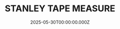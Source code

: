 ---
date: 2025-05-30T00:00:00.000Z
description: A tape measure that has been customised with 'stanley kubrick is dead" by @64-38-16
draft: false
icon: 2025-05-30-stanley-tape-measure.webp
language: en
title: STANLEY TAPE MEASURE
link: https://www.reddit.com/r/tomsachs/comments/136qp9j/like_a_stanley/#lightbox
alt: A photo of a custom painted tape measure resting on a brown tabletop. 

---